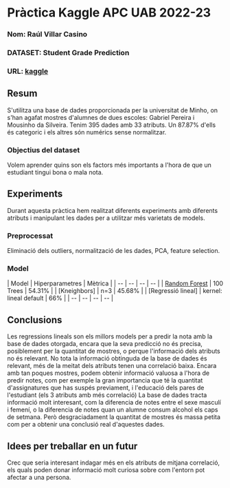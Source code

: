 # Pràctica Kaggle APC UAB 2022-23
### Nom: Raúl Villar Casino 
### DATASET: Student Grade Prediction
### URL: [kaggle](https://www.kaggle.com/datasets/dipam7/student-grade-prediction)
## Resum
S'utilitza una base de dades proporcionada per la universitat de Minho, on s'han agafat mostres d'alumnes de dues escoles: Gabriel Pereira i Mousinho da Silveira.
Tenim 395 dades amb 33 atributs. Un 87.87% d'ells és categoric i els altres són numérics sense normalitzar.
### Objectius del dataset
Volem aprender quins son els factors més importants a l'hora de que un estudiant tingui bona o mala nota.
## Experiments
Durant aquesta pràctica hem realitzat diferents experiments amb diferents atributs i manipulant les dades per a utilitzar més varietats de models.
### Preprocessat
Eliminació dels outliers, normalització de les dades, PCA, feature selection.
### Model
| Model | Hiperparametres | Mètrica |
| -- | -- | -- | -- |
| [Random Forest](link) | 100 Trees | 54.31% |
| [Kneighbors] | n=3 | 45.68% |
| [Regressió lineal] | kernel: lineal default | 66% |
| -- | -- | -- | -- |
## Conclusions
Les regressions lineals son els millors models per a predir la nota amb la base de dades otorgada, encara que la seva predicció no és precisa, posiblement per la quantitat de mostres, o perque l'informació dels atributs no és relevant.
No tota la informació obtinguda de la base de dades és relevant, més de la meitat dels atributs tenen una correlació baixa.
Encara amb tan poques mostres, podem obtenir informació valuosa a l'hora de predir notes, com per exemple la gran importancia que té la quantitat d'assignatures que has suspés previament, i l'educació dels pares de l'estudiant (els 3 atributs amb més correlació)
La base de dades tracta informació molt interesant, com la diferencia de notes entre el sexe masculí i femení, o la diferencia de notes quan un alumne consum alcohol els caps de setmana. Però desgraciadament la quantitat de mostres és massa petita com per a obtenir una conclusió real d'aquestes dades.
## Idees per treballar en un futur
Crec que seria interesant indagar més en els atributs de mitjana correlació, els quals poden donar informació molt curiosa sobre com l'entorn pot afectar a una persona.
